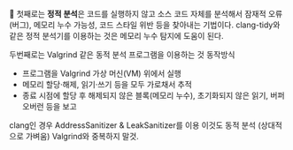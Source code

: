 

첫째로는 **정적 분석**은 코드를 실행하지 않고 소스 코드 자체를 분석해서 잠재적 오류(버그), 메모리 누수 가능성, 코드 스타일 위반 등을 찾아내는 기법이다. clang-tidy와 같은 정적 분석기를 이용하는 것은 메모리 누수 탐지에 도움이 된다.

두번째로는 Valgrind 같은 동적 분석 프로그램을 이용하는 것
동작방식
- 프로그램을 Valgrind 가상 머신(VM) 위에서 실행
- 메모리 할당·해제, 읽기·쓰기 등을 모두 가로채서 추적
- 종료 시점에 할당 후 해제되지 않은 블록(메모리 누수), 초기화되지 않은 읽기, 버퍼 오버런 등을 보고

clang인 경우 AddressSanitizer & LeakSanitizer를 이용 이것도 동적 분석 (상대적으로 가벼움) Valgrind와 중복하지 말것.

